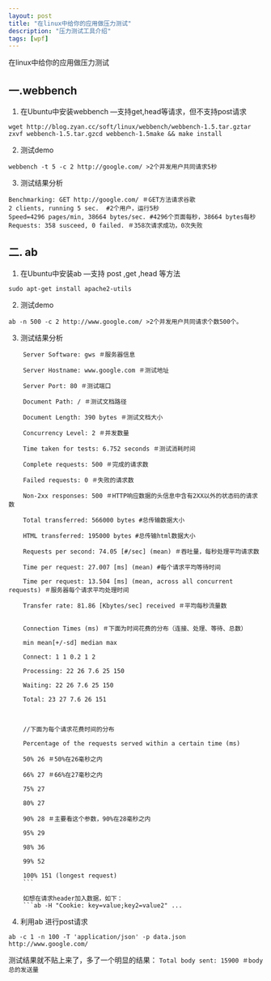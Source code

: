 ```yaml
---
layout: post
title: "在linux中给你的应用做压力测试"
description: "压力测试工具介绍"
tags: [wpf]
---
```


在linux中给你的应用做压力测试

## 一.webbench

1. 在Ubuntu中安装webbench —支持get,head等请求，但不支持post请求
```
wget http://blog.zyan.cc/soft/linux/webbench/webbench-1.5.tar.gztar zxvf webbench-1.5.tar.gzcd webbench-1.5make && make install
```

2. 测试demo
```
webbench -t 5 -c 2 http://google.com/ >2个并发用户共同请求5秒
```

3. 测试结果分析
```
Benchmarking: GET http://google.com/ ＃GET方法请求谷歌
2 clients, running 5 sec.  #2个用户，运行5秒
Speed=4296 pages/min, 38664 bytes/sec. #4296个页面每秒，38664 bytes每秒
Requests: 358 susceed, 0 failed. ＃358次请求成功，0次失败
```

## 二. ab

1. 在Ubuntu中安装ab —支持 post ,get ,head 等方法
```
sudo apt-get install apache2-utils
```
2. 测试demo
```
ab -n 500 -c 2 http://www.google.com/ >2个并发用户共同请求个数500个。
```
3. 测试结果分析
```
    Server Software: gws ＃服务器信息

    Server Hostname: www.google.com ＃测试地址

    Server Port: 80 ＃测试端口

    Document Path: / ＃测试文档路径

    Document Length: 390 bytes ＃测试文档大小

    Concurrency Level: 2 ＃并发数量

    Time taken for tests: 6.752 seconds ＃测试消耗时间

    Complete requests: 500 ＃完成的请求数

    Failed requests: 0 ＃失败的请求数

    Non-2xx responses: 500 ＃HTTP响应数据的头信息中含有2XX以外的状态码的请求数

    Total transferred: 566000 bytes #总传输数据大小

    HTML transferred: 195000 bytes #总传输html数据大小

    Requests per second: 74.05 [#/sec] (mean) ＃吞吐量，每秒处理平均请求数

    Time per request: 27.007 [ms] (mean) #每个请求平均等待时间

    Time per request: 13.504 [ms] (mean, across all concurrent requests) ＃服务器每个请求平均处理时间

    Transfer rate: 81.86 [Kbytes/sec] received ＃平均每秒流量数
    

    Connection Times (ms) ＃下面为时间花费的分布（连接、处理、等待、总数）

    min mean[+/-sd] median max

    Connect: 1 1 0.2 1 2

    Processing: 22 26 7.6 25 150

    Waiting: 22 26 7.6 25 150

    Total: 23 27 7.6 26 151



    //下面为每个请求花费时间的分布

    Percentage of the requests served within a certain time (ms)

    50% 26 ＃50%在26毫秒之内

    66% 27 ＃66%在27毫秒之内

    75% 27

    80% 27

    90% 28 ＃主要看这个参数，90%在28毫秒之内

    95% 29

    98% 36

    99% 52

    100% 151 (longest request)
    ```

    如想在请求header加入数据，如下：
    ```ab -H "Cookie: key=value;key2=value2" ...
```
4. 利用ab 进行post请求
```
ab -c 1 -n 100 -T 'application/json' -p data.json http://www.google.com/
```

测试结果就不贴上来了，多了一个明显的结果：
```Total body sent: 15900 ＃body总的发送量```